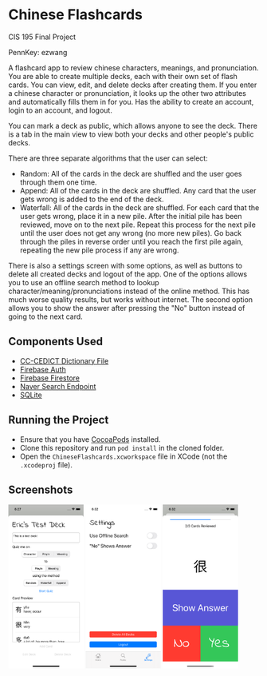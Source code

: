 # Chinese Flashcards

CIS 195 Final Project

PennKey: ezwang

A flashcard app to review chinese characters, meanings, and pronunciation.
You are able to create multiple decks, each with their own set of flash cards.
You can view, edit, and delete decks after creating them.
If you enter a chinese character or pronunciation, it looks up the other two attributes and automatically fills them in for you.
Has the ability to create an account, login to an account, and logout.

You can mark a deck as public, which allows anyone to see the deck. There is a tab in the main view to view both your decks and other people's public decks.

There are three separate algorithms that the user can select:
- Random: All of the cards in the deck are shuffled and the user goes through them one time.
- Append: All of the cards in the deck are shuffled. Any card that the user gets wrong is added to the end of the deck.
- Waterfall: All of the cards in the deck are shuffled. For each card that the user gets wrong, place it in a new pile. After the initial pile has been reviewed, move on to the next pile. Repeat this process for the next pile until the user does not get any wrong (no more new piles). Go back through the piles in reverse order until you reach the first pile again, repeating the new pile process if any are wrong.

There is also a settings screen with some options, as well as buttons to delete all created decks and logout of the app.
One of the options allows you to use an offline search method to lookup character/meaning/pronunciations instead of the online method.
This has much worse quality results, but works without internet.
The second option allows you to show the answer after pressing the "No" button instead of going to the next card.

## Components Used

- [CC-CEDICT Dictionary File](https://www.mdbg.net/chinese/dictionary?page=cc-cedict)
- [Firebase Auth](https://firebase.google.com/docs/auth)
- [Firebase Firestore](https://firebase.google.com/docs/firestore)
- [Naver Search Endpoint](https://dict.naver.com/linedict/zhendict/dict.html#/cnen/home)
- [SQLite](https://github.com/stephencelis/SQLite.swift)

## Running the Project

- Ensure that you have [CocoaPods](https://cocoapods.org/) installed.
- Clone this repository and run `pod install` in the cloned folder.
- Open the `ChineseFlashcards.xcworkspace` file in XCode (not the `.xcodeproj` file).

## Screenshots

<p>
  <img src="/images/screenshot1.png?raw=true" width="30%" />
  <img src="/images/screenshot2.png?raw=true" width="30%" />
  <img src="/images/screenshot3.png?raw=true" width="30%" />
</p>
